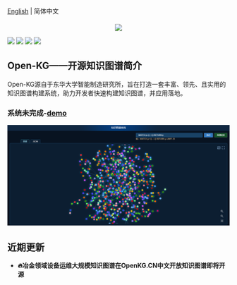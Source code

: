 [English](README.md) | 简体中文

<p align="center">
 <img src="./doc/OpenKG.png" align="middle" width = "600"/>
<p align="center">
<p align="left">
    <a href="./LICENSE"><img src="https://img.shields.io/badge/license-Apache%202-dfd.svg"></a>
    <a href=""><img src="https://img.shields.io/badge/python-3.7+-aff.svg"></a>
    <a href=""><img src="https://img.shields.io/badge/os-linux%2C%20win%2C%20mac-pink.svg"></a>
    <a href=""><img src="https://img.shields.io/pypi/format/PaddleOCR?color=c77"></a>
</p>

## Open-KG——开源知识图谱简介
Open-KG源自于东华大学智能制造研究所，旨在打造一套丰富、领先、且实用的知识图谱构建系统，助力开发者快速构建知识图谱，并应用落地。

### 系统未完成-[demo](http://124.221.220.105:8088/neo4j/#/)
<div align="center">
    <img src="./doc/non.png" width="800">
</div>

## 近期更新

- **🔥冶金领域设备运维大规模知识图谱在OpenKG.CN中文开放知识图谱即将开源**
